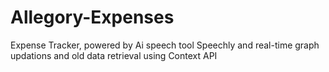 # Allegory-Expenses
Expense Tracker, powered by Ai speech tool Speechly and real-time graph updations and old data retrieval using Context API
